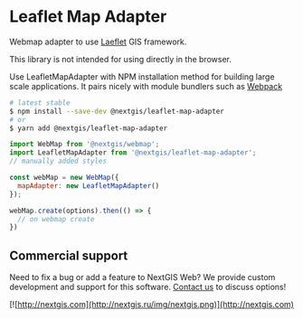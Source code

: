 # Leaflet Map Adapter

Webmap adapter to use [Laeflet](https://leafletjs.com/) GIS framework.

This library is not intended for using directly in the browser.

Use LeafletMapAdapter with NPM installation method for building large scale applications. It pairs nicely with module bundlers such as [Webpack](https://webpack.js.org/)

```bash
# latest stable
$ npm install --save-dev @nextgis/leaflet-map-adapter
# or
$ yarn add @nextgis/leaflet-map-adapter
```

```js
import WebMap from '@nextgis/webmap';
import LeafletMapAdapter from '@nextgis/leaflet-map-adapter';
// manually added styles

const webMap = new WebMap({
  mapAdapter: new LeafletMapAdapter()
});

webMap.create(options).then(() => {
  // on webmap create
})
```

## Commercial support

Need to fix a bug or add a feature to NextGIS Web? We provide custom development and support for this software. [Contact us](http://nextgis.com/contact/) to discuss options!

[![http://nextgis.com](http://nextgis.ru/img/nextgis.png)](http://nextgis.com)
